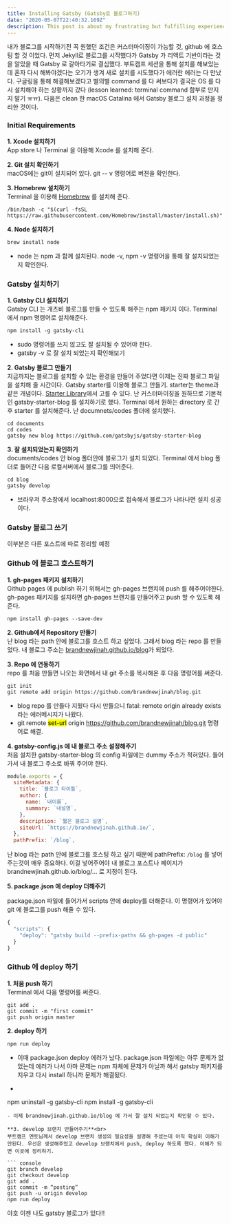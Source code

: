 ```yaml
---
title: Installing Gatsby (Gatsby로 블로그하기)
date: "2020-05-07T22:40:32.169Z"
description: This post is about my frustrating but fulfilling experience about installing Gatsby blog. 진입장벽이 정말 높았던 개츠비 블로그 설치과정을 공유하려고 한다.
---
```


내가 블로그를 시작하기전 꼭 원했던 조건은 커스터마이징이 가능할 것, github 에 호스팅 할 것 이었다. 먼저 Jekyll로 블로그를 시작했다가 Gatsby 가 리액트 기반이라는 것을 알았을 때 Gatsby 로 갈아타기로 결심했다. 부트캠프 세션을 통해 설치를 해보았는데 혼자 다시 해봐야겠다는 오기가 생겨 새로 설치를 시도했다가 에러란 에러는 다 만났다. 구글링을 통해 해결해보겠다고 별의별 command 를 다 써보다가 결국은 OS 를 다시 설치해야 하는 상황까지 갔다 (lesson learned: terminal command 함부로 만지지 말기 ㅠㅠ). 다음은 clean 한 macOS Catalina 에서 Gatsby 블로그 설치 과정을 정리한 것이다. 

### Initial Requirements

**1. Xcode 설치하기**<br>
App store 나 Terminal 을 이용해 Xcode 를 설치해 준다.

**2. Git 설치 확인하기**<br>
macOS에는 git이 설치되어 있다. git -- v 명령어로 버젼을 확인한다.

**3. Homebrew 설치하기**<br>
Terminal 을 이용해 [Homebrew](https://brew.sh/) 를 설치해 준다.
``` console
/bin/bash -c "$(curl -fsSL https://raw.githubusercontent.com/Homebrew/install/master/install.sh)"
```

**4. Node 설치하기**<br>
``` console
brew install node
```
- node 는 npm 과 함께 설치된다. node -v, npm -v 명령어을 통해 잘 설치되었는지 확인한다.

### Gatsby 설치하기

**1. Gatsby CLI 설치하기**<br>
Gatsby CLI 는 개츠비 블로그를 만들 수 있도록 해주는 npm 패키지 이다. Terminal 에서 npm 명령어로 설치해준다.
``` console
npm install -g gatsby-cli
```
- sudo 명령어를 쓰지 않고도 잘 설치될 수 있어야 한다.
- gatsby -v 로 잘 설치 되었는지 확인해보기

**2. Gatsby 블로그 만들기**<br>
지금까지는 블로그를 설치할 수 있는 환경을 만들어 주었다면 이제는 진짜 블로그 파일을 설치해 줄 시간이다. Gatsby starter를 이용해 블로그 만들기. starter는 theme과 같은 개념이다. [Starter Library](https://www.gatsbyjs.org/starters)에서 고를 수 있다. 난 커스터마이징을 원하므로 기본적인 gatsby-starter-blog 를 설치하기로 했다. Terminal 에서 원하는 directory 로 간 후 starter 를 설치해준다. 난 documnets/codes 폴더에 설치했다.
``` console
cd documents
cd codes
gatsby new blog https://github.com/gatsbyjs/gatsby-starter-blog
```

**3. 잘 설치되었는지 확인하기**<br>
documents/codes 안 blog 폴더안에 블로그가 설치 되었다. Terminal 에서 blog 폴더로 들어간 다음 로컬서버에서 블로그를 띄어준다.
``` console
cd blog
gatsby develop
```
- 브라우저 주소창에서 localhost:8000으로 접속해서 블로그가 나타나면 설치 성공이다.

### Gatsby 블로그 쓰기
이부분은 다른 포스트에 따로 정리할 예정

### Github 에 블로그 호스트하기

**1. gh-pages 패키지 설치하기**<br>
Github pages 에 publish 하기 위해서는 gh-pages 브랜치에 push 를 해주어야한다. gh-pages 패키지를 설치하면 gh-pages 브랜치를 만들어주고 push 할 수 있도록 해준다.
``` console
npm install gh-pages --save-dev
```

**2. Github에서 Repository 만들기**<br>
난 blog 라는 path 안에 블로그를 호스트 하고 싶었다. 그래서 blog 라는 repo 를 만들었다. 내 블로그 주소는 [brandnewjinah.github.io/blog](https://brandnewjinah.github.io/blog)가 되었다.

**3. Repo 에 연동하기**<br>
repo 를 처음 만들면 나오는 화면에서 내 git 주소를 복사해온 후 다음 명령어를 써준다.
``` console
git init
git remote add origin https://github.com/brandnewjinah/blog.git
```
- blog repo 를 만들다 지웠다 다시 만들으니 fatal: remote origin already exists 라는 에러메시지가 나왔다.
- git remote <mark>set-url</mark> origin https://github.com/brandnewjinah/blog.git 명령어로 해결.

**4. gatsby-config.js 에 내 블로그 주소 설정해주기**<br>
처음 설치한 gatsby-starter-blog 의 config 파일에는 dummy 주소가 적혀있다. 들어가서 내 블로그 주소로 바꿔 주어야 한다.
``` javascript
module.exports = {
  siteMetadata: {
    title: `블로그 타이틀`,
    author: {
      name: `내이름`,
      summary: `내설명`,
    },
    description: `짧은 블로그 설명`,
    siteUrl: `https://brandnewjinah.github.io/`,
  },
  pathPrefix: `/blog`,
```
난 blog 라는 path 안에 블로그를 호스팅 하고 싶기 때문에 pathPrefix: `/blog` 를 넣어주는것이 매우 중요하다. 이걸 넣어주어야 내 블로그 포스트나 페이지가 brandnewjinah.github.io/blog/... 로 지정이 된다.

**5. package.json 에 deploy 더해주기**<br>

package.json 파일에 들어가서 scripts 안에 deploy를 더해준다. 이 명령어가 있어야 git 에 블로그를 push 해줄 수 있다.
``` javascript
{
  "scripts": {
    "deploy": "gatsby build --prefix-paths && gh-pages -d public"
  }
}
```

### Github 에 deploy 하기

**1. 처음 push 하기**<br>
Terminal 에서 다음 명령어를 써준다.
``` console
git add .
git commit -m "first commit"
git push origin master
```

**2. deploy 하기**<br>
``` console
npm run deploy
```
- 이때 package.json deploy 에러가 났다. package.json 파일에는 아무 문제가 없었는데 에러가 나서 아마 문제는 npm 자체에 문제가 아닐까 해서 gatsby 패키지를 지우고 다시 install 하니까 문제가 해결됬다.
- ``` console
npm uninstall -g gatsby-cli
npm install -g gatsby-cli
```
- 이제 brandnewjinah.github.io/blog 에 가서 잘 설치 되었는지 확인할 수 있다.

**3. develop 브랜치 만들어주기**<br>
부트캠프 멘토님께서 develop 브랜치 생성의 필요성을 설명해 주셨는데 아직 확실히 이해가 안된다. 우선은 생성해주었고 develop 브랜치에서 push, deploy 하도록 했다. 이해가 되면 이곳에 정리하기.

``` console
git branch develop
git checkout develop
git add .
git commit -m “posting”
git push -u origin develop
npm run deploy
```

야호 이젠 나도 gatsby 블로그가 있다!!